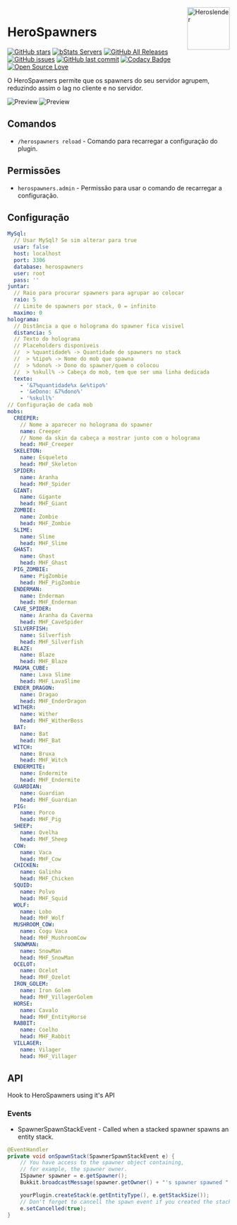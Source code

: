 <img src="https://avatars1.githubusercontent.com/u/16785313?s=96&v=4" alt="Heroslender" title="Heroslender" align="right" height="96" width="96"/>

# HeroSpawners

[![GitHub stars](https://img.shields.io/github/stars/heroslender/HeroSpawners.svg)](https://github.com/heroslender/HeroSpawners/stargazers)
[![bStats Servers](https://img.shields.io/bstats/servers/2088.svg?color=1bcc1b)](https://bstats.org/plugin/bukkit/HeroSpawners)
[![GitHub All Releases](https://img.shields.io/github/downloads/heroslender/HeroSpawners/total.svg?logoColor=fff)](https://github.com/heroslender/HeroSpawners/releases/latest)
[![GitHub issues](https://img.shields.io/github/issues-raw/heroslender/HeroSpawners.svg?label=issues)](https://github.com/heroslender/HeroSpawners/issues)
[![GitHub last commit](https://img.shields.io/github/last-commit/heroslender/HeroSpawners.svg)](https://github.com/heroslender/HeroSpawners/commit)
[![Codacy Badge](https://api.codacy.com/project/badge/Grade/218d46cbc31345f2ac94e204641e91ff)](https://app.codacy.com/app/heroslender/HeroSpawners?utm_source=github.com&utm_medium=referral&utm_content=heroslender/HeroSpawners&utm_campaign=Badge_Grade_Dashboard)
[![Open Source Love](https://badges.frapsoft.com/os/v1/open-source.svg?v=103)](https://github.com/ellerbrock/open-source-badges/)

O HeroSpawners permite que os spawners do seu servidor agrupem, reduzindo assim o lag no cliente e no servidor.

![Preview](https://github.com/heroslender/HeroSpawners/raw/develop/assets/preview_hologram.gif)
![Preview](https://github.com/heroslender/HeroSpawners/raw/develop/assets/preview.gif)

## Comandos

- `/herospawners reload` - Comando para recarregar a configuração do plugin.

## Permissões

- `herospawners.admin` - Permissão para usar o comando de recarregar a configuração.

## Configuração

```yaml
MySql:
  // Usar MySql? Se sim alterar para true
  usar: false
  host: localhost
  port: 3306
  database: herospawners
  user: root
  pass: ''
juntar:
  // Raio para procurar spawners para agrupar ao colocar
  raio: 5
  // Limite de spawners por stack, 0 = infinito
  maximo: 0
holograma:
  // Distância a que o holograma do spawner fica visivel
  distancia: 5
  // Texto do holograma
  // Placeholders disponiveis
  //  > %quantidade% -> Quantidade de spawners no stack
  //  > %tipo% -> Nome do mob que spawna
  //  > %dono% -> Dono do spawner/quem o colocou
  //  > %skull% -> Cabeça do mob, tem que ser uma linha dedicada
  texto:
    - '&7%quantidade%x &e%tipo%'
    - '&eDono: &7%dono%'
    - '%skull%'
// Configuração de cada mob
mobs:
  CREEPER:
    // Nome a aparecer no holograma do spawner
    name: Creeper
    // Nome da skin da cabeça a mostrar junto com o holograma
    head: MHF_Creeper
  SKELETON:
    name: Esqueleto
    head: MHF_Skeleton
  SPIDER:
    name: Aranha
    head: MHF_Spider
  GIANT:
    name: Gigante
    head: MHF_Giant
  ZOMBIE:
    name: Zombie
    head: MHF_Zombie
  SLIME:
    name: Slime
    head: MHF_Slime
  GHAST:
    name: Ghast
    head: MHF_Ghast
  PIG_ZOMBIE:
    name: PigZombie
    head: MHF_PigZombie
  ENDERMAN:
    name: Enderman
    head: MHF_Enderman
  CAVE_SPIDER:
    name: Aranha da Caverma
    head: MHF_CaveSpider
  SILVERFISH:
    name: Silverfish
    head: MHF_Silverfish
  BLAZE:
    name: Blaze
    head: MHF_Blaze
  MAGMA_CUBE:
    name: Lava Slime
    head: MHF_LavaSlime
  ENDER_DRAGON:
    name: Dragao
    head: MHF_EnderDragon
  WITHER:
    name: Wither
    head: MHF_WitherBoss
  BAT:
    name: Bat
    head: MHF_Bat
  WITCH:
    name: Bruxa
    head: MHF_Witch
  ENDERMITE:
    name: Endermite
    head: MHF_Endermite
  GUARDIAN:
    name: Guardian
    head: MHF_Guardian
  PIG:
    name: Porco
    head: MHF_Pig
  SHEEP:
    name: Ovelha
    head: MHF_Sheep
  COW:
    name: Vaca
    head: MHF_Cow
  CHICKEN:
    name: Galinha
    head: MHF_Chicken
  SQUID:
    name: Polvo
    head: MHF_Squid
  WOLF:
    name: Lobo
    head: MHF_Wolf
  MUSHROOM_COW:
    name: Cogu Vaca
    head: MHF_MushroomCow
  SNOWMAN:
    name: SnowMan
    head: MHF_SnowMan
  OCELOT:
    name: Ocelot
    head: MHF_Ozelot
  IRON_GOLEM:
    name: Iron Golem
    head: MHF_VillagerGolem
  HORSE:
    name: Cavalo
    head: MHF_EntityHorse
  RABBIT:
    name: Coelho
    head: MHF_Rabbit
  VILLAGER:
    name: Vilager
    head: MHF_Villager

```

## API
Hook to HeroSpawners using it's API

### Events
- SpawnerSpawnStackEvent - Called when a stacked spawner spawns an entity stack.
```Java
@EventHandler
private void onSpawnStack(SpawnerSpawnStackEvent e) {
    // You have access to the spawner object containing,
    // for example, the spawner owner.
    ISpawner spawner = e.getSpawner();
    Bukkit.broadcastMessage(spawner.getOwner() + "'s spawner spawned " + e.getStackSize() + "x of" + spawner.getEntityProperties().getDisplayName());

    yourPlugin.createStack(e.getEntityType(), e.getStackSize());
    // Don't forget to cancell the spawn event if you created the stack :)
    e.setCancelled(true);
}
```